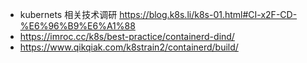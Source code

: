 - kubernets 相关技术调研 https://blog.k8s.li/k8s-01.html#CI-x2F-CD-%E6%96%B9%E6%A1%88
- https://imroc.cc/k8s/best-practice/containerd-dind/
- https://www.qikqiak.com/k8strain2/containerd/build/